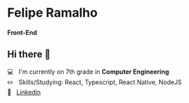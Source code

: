 
<!--
**Felipe32R/Felipe32R** is a ✨ _special_ ✨ repository because its `README.md` (this file) appears on your GitHub profile.

Here are some ideas to get you started:

- 🔭 I’m currently working on ...
- 🌱 I’m currently learning ...
- 👯 I’m looking to collaborate on ...
- 🤔 I’m looking for help with ...
- 💬 Ask me about ...
- 📫 How to reach me: ...
- 😄 Pronouns: ...
- ⚡ Fun fact: ...
-->



# Felipe Ramalho
#### Front-End

## Hi there 👋

  :computer:  &nbsp; I'm currently on 7th grade in **Computer Engineering**
 <br/> :pencil2: &nbsp; Skills/Studying: React, Typescript, React Native, NodeJS
 <br/>:link: &nbsp; [Linkedin](https://www.linkedin.com/in/felipe-ramalho-da-silva-442569197/)
